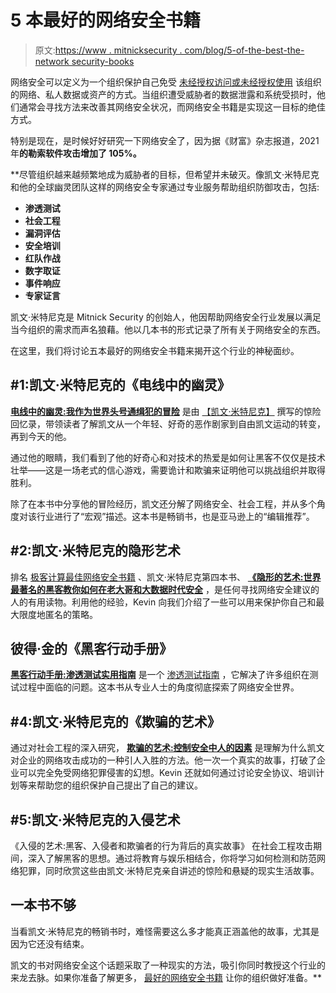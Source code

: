 # 5 本最好的网络安全书籍

> 原文:[https://www . mitnicksecurity . com/blog/5-of-the-best-the-network security-books](https://www.mitnicksecurity.com/blog/5-of-the-best-cybersecurity-books)

网络安全可以定义为一个组织保护自己免受 [未经授权访问或未经授权使用](https://www.cisa.gov/uscert/ncas/tips/ST04-001) 该组织的网络、私人数据或资产的方式。当组织遭受威胁者的数据泄露和系统受损时，他们通常会寻找方法来改善其网络安全状况，而网络安全书籍是实现这一目标的绝佳方式。

特别是现在，是时候好好研究一下网络安全了，因为据《财富》杂志报道，2021 年[](https://fortune.com/2022/02/17/ransomware-attacks-surge-2021-report/)****的勒索软件攻击增加了 105%。****

 **尽管组织越来越频繁地成为威胁者的目标，但希望并未破灭。像凯文·米特尼克和他的全球幽灵团队这样的网络安全专家通过[](/security-services)专业服务帮助组织防御攻击，包括:

*   **渗透测试** 
*   **社会工程** 
*   **漏洞评估** 
*   **安全培训** 
*   **红队作战** 
*   **数字取证** 
*   **事件响应** 
*   **专家证言** 

凯文·米特尼克是 Mitnick Security 的创始人，他因帮助网络安全行业发展以满足当今组织的需求而声名狼藉。他以几本书的形式记录了所有关于网络安全的东西。

在这里，我们将讨论五本最好的网络安全书籍来揭开这个行业的神秘面纱。

## #1:凯文·米特尼克的《电线中的幽灵》

[**电线中的幽灵:我作为世界头号通缉犯的冒险**](/ghost-in-the-wires) 是由 [【凯文·米特尼克】](/about-kevin-mitnick-mitnick-security) 撰写的惊险回忆录，带领读者了解凯文从一个年轻、好奇的恶作剧家到自由凯文运动的转变，再到今天的他。

通过他的眼睛，我们看到了他的好奇心和对技术的热爱是如何让黑客不仅仅是技术壮举——这是一场老式的信心游戏，需要诡计和欺骗来证明他可以挑战组织并取得胜利。

除了在本书中分享他的冒险经历，凯文还分解了网络安全、社会工程，并从多个角度对该行业进行了“宏观”描述。这本书是畅销书，也是亚马逊上的“编辑推荐”。

## #2:凯文·米特尼克的隐形艺术

排名 [极客计算最佳网络安全书籍](https://computingforgeeks.com/best-cybersecurity-books-to-read/) 、凯文·米特尼克第四本书、 [**《隐形的艺术:世界最著名的黑客教你如何在老大哥和大数据时代安全**](/the-art-of-invisibility-mitnick-security) ，是任何寻找网络安全建议的人的有用读物。利用他的经验，Kevin 向我们介绍了一些可以用来保护你自己和最大限度地匿名的策略。

## 彼得·金的《黑客行动手册》

[**黑客行动手册:渗透测试实用指南**](https://www.amazon.com/Hacker-Playbook-Practical-Penetration-Testing/dp/1494932636) 是一个 [渗透测试指南](/penetration-testing) ，它解决了许多组织在测试过程中面临的问题。这本书从专业人士的角度彻底探索了网络安全世界。

## #4:凯文·米特尼克的《欺骗的艺术》

通过对社会工程的深入研究， [**欺骗的艺术:控制安全中人的因素**](/the-art-of-deception) 是理解为什么凯文对企业的网络攻击成功的一种引人入胜的方法。他一次一个真实的故事，打破了企业可以完全免受网络犯罪侵害的幻想。Kevin 还就如何通过讨论安全协议、培训计划等来帮助您的组织保护自己提出了自己的建议。

## #5:凯文·米特尼克的入侵艺术

《入侵的艺术:黑客、入侵者和欺骗者的行为背后的真实故事》 在社会工程攻击期间，深入了解黑客的思想。通过将教育与娱乐相结合，你将学习如何检测和防范网络犯罪，同时欣赏这些由凯文·米特尼克亲自讲述的惊险和悬疑的现实生活故事。

## 一本书不够

当看凯文·米特尼克的畅销书时，难怪需要这么多才能真正涵盖他的故事，尤其是因为它还没有结束。

凯文的书对网络安全这个话题采取了一种现实的方法，吸引你同时教授这个行业的来龙去脉。如果你准备了解更多， [最好的网络安全书籍](/bestselling-books-by-kevin-mitnick) 让你的组织做好准备。**